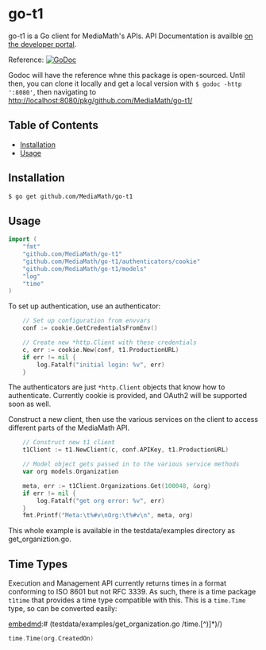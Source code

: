 go-t1
=====

go-t1 is a Go client for MediaMath's APIs. API Documentation is availble
[on the developer portal](https://developer.mediamath.com/docs/TerminalOne_API_Overview).

Reference: [![GoDoc](https://godoc.org/github.com/MediaMath/go-t1?status.svg)](https://godoc.org/github.com/MediaMath/go-t1)

Godoc will have the reference whne this package is open-sourced. Until then, you can clone it locally and get a local version with `$ godoc -http ':8080'`, then navigating to [http://localhost:8080/pkg/github.com/MediaMath/go-t1/](http://localhost:8080/pkg/github.com/MediaMath/go-t1/)

## Table of Contents
- [Installation](#installation)
- [Usage](#usage)

## Installation

```bash
$ go get github.com/MediaMath/go-t1
```

## Usage

[embedmd]:# (testdata/examples/get_organization.go /import/ /\)/)
```go
import (
	"fmt"
	"github.com/MediaMath/go-t1"
	"github.com/MediaMath/go-t1/authenticators/cookie"
	"github.com/MediaMath/go-t1/models"
	"log"
	"time"
)
```

To set up authentication, use an authenticator:

[embedmd]:# (testdata/examples/get_organization.go /.*Set up config/ /log\.Fatalf[^}]*\}/)
```go
	// Set up configuration from envvars
	conf := cookie.GetCredentialsFromEnv()

	// Create new *http.Client with these credentials
	c, err := cookie.New(conf, t1.ProductionURL)
	if err != nil {
		log.Fatalf("initial login: %v", err)
	}
```

The authenticators are just `*http.Client` objects that know how to authenticate. Currently cookie is provided, and OAuth2 will be supported soon as well.

Construct a new client, then use the various services on the client to
access different parts of the MediaMath API.

[embedmd]:# (testdata/examples/get_organization.go /.*Construct new t1/ /fmt.Printf\("Meta:.*\)/)
```go
	// Construct new t1 client
	t1Client := t1.NewClient(c, conf.APIKey, t1.ProductionURL)

	// Model object gets passed in to the various service methods
	var org models.Organization

	meta, err := t1Client.Organizations.Get(100048, &org)
	if err != nil {
		log.Fatalf("get org error: %v", err)
	}
	fmt.Printf("Meta:\t%#v\nOrg:\t%#v\n", meta, org)
```

This whole example is available in the testdata/examples directory as get_organiztion.go.

## Time Types

Execution and Management API currently returns times in a format conforming to ISO 8601 but not RFC 3339. As such, there is a time package `t1time` that provides a time type compatible with this. This is a `time.Time` type, so can be converted easily:

[embedmd]:# (testdata/examples/get_organization.go /time\.[^)]*\)/)
```go
time.Time(org.CreatedOn)
```
